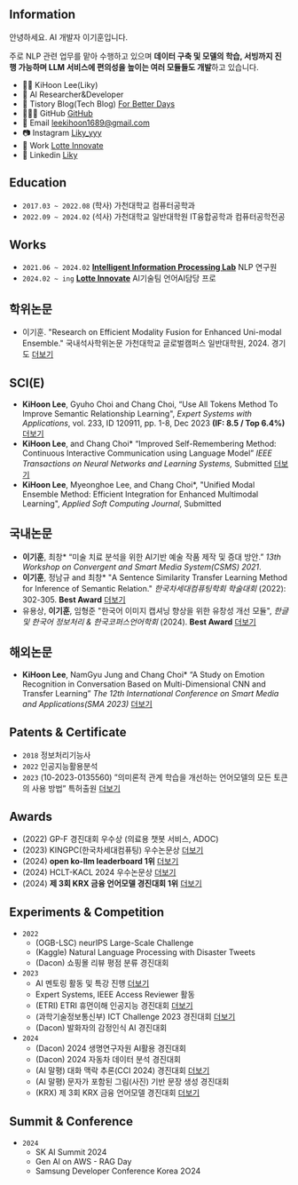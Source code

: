 ## Information

안녕하세요. AI 개발자 이기훈입니다.

주로 NLP 관련 업무를 맡아 수행하고 있으며 **데이터 구축 및 모델의 학습, 서빙까지 진행 가능하며 LLM 서비스에 편의성을 높이는 여러 모듈들도 개발**하고 있습니다.

- 👨‍💻 KiHoon Lee(Liky)
- 🤖 AI Researcher&Developer
- 📔 Tistory Blog(Tech Blog) [For Better Days](https://forbetterdays.tistory.com/)
- 👨🏻‍💻 GitHub [GitHub](https://github.com/Liky98)
- 📧 Email [leekihoon1689@gmail.com](mailto:leekihoon1689@gmail.com)
- 📷 Instagram [Liky_yyy](https://www.instagram.com/liky_yyy/)
- 🏢 Work [Lotte Innovate](https://www.lotteinnovate.com/)
- 📄 Linkedin [Liky](https://www.linkedin.com/in/kihoon-lee-a9b36b277/)

## Education
- `2017.03 ~ 2022.08`  (학사) 가천대학교 컴퓨터공학과
- `2022.09 ~ 2024.02`  (석사) 가천대학교 일반대학원 IT융합공학과 컴퓨터공학전공

## Works
- `2021.06 ~ 2024.02` **[Intelligent Information Processing Lab](https://iiplab.gachon.ac.kr/)** NLP 연구원
- `2024.02 ~ ing` **[Lotte Innovate](https://www.lotteinnovate.com/)** AI기술팀 언어AI담당 프로

## 학위논문
- 이기훈. "Research on Efficient Modality Fusion for Enhanced Uni-modal Ensemble." 국내석사학위논문 가천대학교 글로벌캠퍼스 일반대학원, 2024. 경기도 [더보기](Papers&Patents/Research%20on%20Efficient%20Modality%20Fusion%20for%20Enhanced%20Uni-modal%20Ensemble.md)

## SCI(E)
- **KiHoon Lee**, Gyuho Choi and Chang Choi, “Use All Tokens Method To Improve Semantic Relationship Learning", _Expert Systems with Applications_, vol. 233, ID 120911, pp. 1-8, Dec 2023 **(IF: 8.5 / Top 6.4%)** [더보기](Papers&Patents/Use%20All%20Tokens%20Method%20To%20Improve%20Semantic%20Relationship%20Learning.md)
- **KiHoon Lee**, and Chang Choi* “Improved Self-Remembering Method: Continuous Interactive Communication using Language Model” _IEEE Transactions on Neural Networks and Learning Systems,_ Submitted [더보기](Papers&Patents/Improved%20Self-Remembering%20Method%20-%20Continuous%20Interactive%20Communication%20using%20Language%20Model.md)
- **KiHoon Lee**, Myeonghoe Lee, and Chang Choi*, "Unified Modal Ensemble Method: Efficient Integration for Enhanced Multimodal Learning", _Applied Soft Computing Journal_, Submitted

## 국내논문
- **이기훈**, 최창* “미술 치료 분석을 위한 AI기반 예술 작품 제작 및 증대 방안.” _13th Workshop on Convergent and Smart Media System(CSMS) 2021_. 
- **이기훈**, 정남규 and 최창* "A Sentence Similarity Transfer Learning Method for Inference of Semantic Relation." _한국차세대컴퓨팅학회 학술대회_ (2022): 302-305. **Best Award** [더보기](Papers&Patents/A%20Sentence%20Similarity%20Transfer%20Learning%20Method%20for%20Inference%20of%20Semantic%20Relation.md)
- 유용상, **이기훈**, 임형준 "한국어 이미지 캡셔닝 향상을 위한 유창성 개선 모듈", _한글 및 한국어 정보처리 & 한국코퍼스언어학회_ (2024). **Best Award** [더보기](Papers&Patents/한국어%20이미지%20캡셔닝%20향상을%20위한%20유창성%20개선%20모듈.md)

## 해외논문
- **KiHoon Lee**, NamGyu Jung and Chang Choi* “A Study on Emotion Recognition in Conversation Based on Multi-Dimensional CNN and Transfer Learning” _The 12th International Conference on Smart Media and Applications(SMA 2023)_ [더보기](Papers&Patents/A%20Study%20on%20Emotion%20Recognition%20in%20Conversation%20Based%20on%20Multi-Dimensional%20CNN%20and%20Transfer%20Learning.md)

## Patents & Certificate
- `2018` 정보처리기능사
- `2022` 인공지능활용분석
- `2023` (10-2023-0135560) ”의미론적 관계 학습을 개선하는 언어모델의 모든 토큰의 사용 방법” 특허출원 [더보기](Papers&Patents/METHOD%20FOR%20USING%20ALL%20TOKENS%20OF%20LANGUAGE%20MODEL%20TO%20IMPROVE%20SEMANTIC%20RELATIONSHIP%20LEARNING.md)

## Awards
- (2022) GP-F 경진대회 우수상 (의료용 챗봇 서비스, ADOC)
- (2023) KINGPC(한국차세대컴퓨팅) 우수논문상 [더보기](Papers&Patents/A%20Sentence%20Similarity%20Transfer%20Learning%20Method%20for%20Inference%20of%20Semantic%20Relation.md)
- (2024) **open ko-llm leaderboard 1위** [더보기](Certificate&Awards/Open%20Ko-LLM%20Leaderboard.md)
- (2024) HCLT-KACL 2024 우수논문상  [더보기](Papers&Patents/한국어%20이미지%20캡셔닝%20향상을%20위한%20유창성%20개선%20모듈.md)
- (2024) **제 3회 KRX 금융 언어모델 경진대회 1위** [더보기](Certificate&Awards/제%203회%20KRX%20금융%20언어모델%20경진대회.md)

## Experiments & Competition
- `2022`
	- (OGB-LSC) neurIPS Large-Scale Challenge
	- (Kaggle) Natural Language Processing with Disaster Tweets
	- (Dacon) 쇼핑몰 리뷰 평점 분류 경진대회
- `2023`
	- AI 멘토링 활동 및 특강 진행 [더보기](Experiments/AI%20멘토링%20활동%20및%20특강.md)
	- Expert Systems, IEEE Access Reviewer 활동
	- (ETRI) ETRI 휴먼이해 인공지능 경진대회 [더보기](Competition/ETRI%20휴먼이해%20인공지능%20논문경진대회.md)
	- (과학기술정보통신부) ICT Challenge 2023 경진대회 [더보기](Competition/ICT%20Challenge%202023.md)
	- (Dacon) 발화자의 감정인식 AI 경진대회
- `2024`
	- (Dacon) 2024 생명연구자원 AI활용 경진대회
	- (Dacon) 2024 자동차 데이터 분석 경진대회 
	- (AI 말평) 대화 맥락 추론(CCI 2024) 경진대회 [더보기](Competition/CCI%202024%20대화%20맥락%20추론.md)
	- (AI 말평) 문자가 포함된 그림(사진) 기반 문장 생성 경진대회
	- (KRX) 제 3회 KRX 금융 언어모델 경진대회 [더보기](Certificate&Awards/제%203회%20KRX%20금융%20언어모델%20경진대회.md)

## Summit & Conference
- `2024`
	- SK AI Summit 2024
	- Gen AI on AWS - RAG Day
	- Samsung Developer Conference Korea 2O24